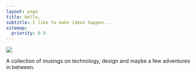 ```yaml
---
layout: page
title: Hello,
subtitle: I like to make ideas happen...
sitemap:
  priority: 0.9
---
```


<img src="{{ '/assets/img/pudhina.jpg' | prepend: site.baseurl }}" id="about-img">

<div id="describe-text">
	<p> A collection of musings on technology, design and maybe a few adventures in between. </p>
	
</div>
